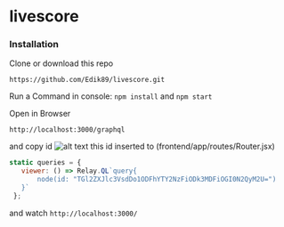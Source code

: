 # livescore

### Installation
Clone or download this repo 
```
https://github.com/Edik89/livescore.git
```
Run a Command in console: ```npm install``` and ```npm start``` 

Open in Browser 
 ```
 http://localhost:3000/graphql
 ``` 
and copy id
![alt text](https://pp.vk.me/c638826/v638826770/125fd/VQcC4fyv-GA.jpg)
this id inserted to (frontend/app/routes/Router.jsx)
 ```js
 static queries = {
    viewer: () => Relay.QL`query{
        node(id: "TGl2ZXJlc3VsdDo1ODFhYTY2NzFiODk3MDFiOGI0N2QyM2U=")
    }`
  };
```
and watch ```http://localhost:3000/```
